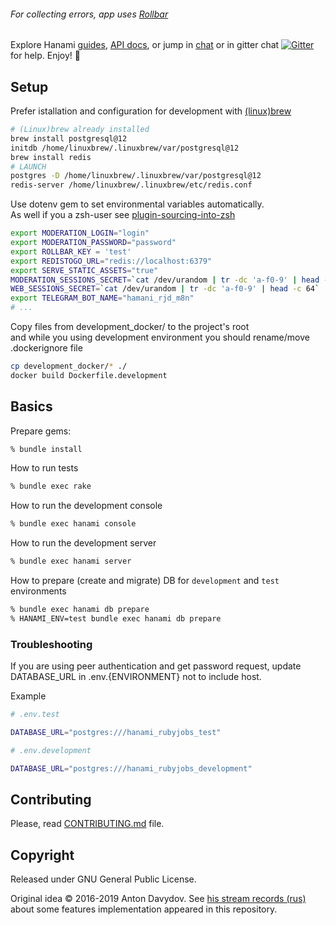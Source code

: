 ###### For  collecting errors, app uses [Rollbar](https://docs.rollbar.com/docs/ruby#section-getting-started)
Explore Hanami [guides](http://hanamirb.org/guides/), [API docs](https://docs.hanamirb.org/1.3.0/), or jump in [chat](http://chat.hanamirb.org) or in gitter chat [![Gitter](https://badges.gitter.im/hanami/chat.svg)](https://gitter.im/hanami/chat) for help. Enjoy! 🌸

## Setup

Prefer istallation and configuration for development with [(linux)brew](https://brew.sh)

```bash
# (Linux)brew already installed
brew install postgresql@12
initdb /home/linuxbrew/.linuxbrew/var/postgresql@12
brew install redis
# LAUNCH
postgres -D /home/linuxbrew/.linuxbrew/var/postgresql@12
redis-server /home/linuxbrew/.linuxbrew/etc/redis.conf
```

Use dotenv gem to set environmental variables automatically. \
As well if you a zsh-user see
[plugin-sourcing-into-zsh](https://github.com/robbyrussell/oh-my-zsh/tree/master/plugins/dotenv)

```bash
export MODERATION_LOGIN="login"
export MODERATION_PASSWORD="password"
export ROLLBAR_KEY = 'test'
export REDISTOGO_URL="redis://localhost:6379"
export SERVE_STATIC_ASSETS="true"
MODERATION_SESSIONS_SECRET=`cat /dev/urandom | tr -dc 'a-f0-9' | head -c 64`
WEB_SESSIONS_SECRET=`cat /dev/urandom | tr -dc 'a-f0-9' | head -c 64`
export TELEGRAM_BOT_NAME="hamani_rjd_m8n"
# ...
```

Copy files from development_docker/ to the project's root \
and while you using development environment you should rename/move .dockerignore file

```bash
cp development_docker/* ./
docker build Dockerfile.development
```

## Basics

Prepare gems:

```bash
% bundle install
```

How to run tests

```bash
% bundle exec rake
```

How to run the development console

```bash
% bundle exec hanami console
```

How to run the development server

```bash
% bundle exec hanami server
```

How to prepare (create and migrate) DB for `development` and `test` environments

```bash
% bundle exec hanami db prepare
% HANAMI_ENV=test bundle exec hanami db prepare
```
### Troubleshooting
If you are using peer authentication and get password request, update DATABASE_URL in .env.{ENVIRONMENT} not to include host.

Example

```bash
# .env.test

DATABASE_URL="postgres:///hanami_rubyjobs_test"

# .env.development

DATABASE_URL="postgres:///hanami_rubyjobs_development"

```

## Contributing

Please, read [CONTRIBUTING.md](https://github.com/davydovanton/rubyjobs.dev/blob/master/CONTRIBUTING.md) file.

## Copyright

Released under GNU General Public License.

Original idea © 2016-2019 Anton Davydov. See [his stream records (rus)](https://www.youtube.com/playlist?list=PL6n1fvXhQN4kOm_HhBDJrynj6_dcl7VJP) about  some features implementation appeared in this repository.
